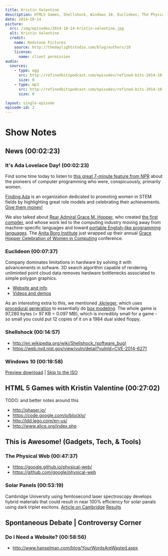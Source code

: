 ```yaml
---
title: Kristin Valentine
description: HTML5 Games, Shellshock, Windows 10, Euclideon, The Physical Web
date: 2014-10-14
picture:
  src: /img/episodes/2014-10-14-kristin-valentine.jpg
  alt: Kristin Valentine
  credit:
    name: Redstone Pictures
    source: http://thedaylightstudio.com/blog/authors/10
    license:
      name: client permission
audio:
  sources:
    - type: ogg
      src: http://refinedbitspodcast.com/episodes/refined-bits-2014-10-14-kristin-valentine.ogg
      size: 0
    - type: mp3
      src: http://refinedbitspodcast.com/episodes/refined-bits-2014-10-14-kristin-valentine.mp3
      size: 0

layout: single-episode
episode-id: 2
---
```


# Show Notes

## News (00:02:23)

### It's Ada Lovelace Day! (00:02:23)

Find some time today to listen to [this great 7-minute feature from NPR](http://www.npr.org/blogs/alltechconsidered/2014/10/06/345799830/the-forgotten-female-programmers-who-created-modern-tech) about the pioneers of computer programming who were, conspicuously, primarily women.

[Finding Ada](http://findingada.com/) is an organization dedicated to promoting women in STEM fields by highlighting great role models and celebrating their achievements. [Give them money!](https://www.indiegogo.com/projects/ada-lovelace-day-live-2014)

We also talked about [Rear Admiral Grace M. Hopper](http://en.wikipedia.org/wiki/Grace_Hopper), who created [the first compiler](http://en.wikipedia.org/wiki/History_of_compiler_construction), and whose work led to the computing industry moving away from machine-specific languages and toward [portable English-like programming languages](http://en.wikipedia.org/wiki/COBOL). The [Anita Borg Institute](http://anitaborg.org/) just wrapped up their annual [Grace Hopper Celebration of Women in Computing](http://gracehopper.org/) conference.

### Euclideon (00:07:37)

Company dominates limitations in hardware by solving it with advancements in sofware. 3D search algorithm capable of rendering unliminted point cloud data removes hardware bottlenecks associated to simple polygon graphics.

  * [Website and info](http://www.euclideon.com/)
  * [Videos and demos](https://www.youtube.com/user/EuclideonOfficial)

As an interesting extra to this, we mentioned [.kkrieger](http://en.wikipedia.org/wiki/.kkrieger), which uses [procedural generation](http://en.wikipedia.org/wiki/Procedural_generation) to essentially do [box modeling](http://en.wikipedia.org/wiki/Box_modeling). The whole game is 97,280 bytes (= 97 KB = 0.097 MB), which is incredibly small for a game - so small you could put 12 copies of it on a 1984 dual sided floppy.

### Shellshock (00:14:57)

* http://en.wikipedia.org/wiki/Shellshock_(software_bug)
* https://web.nvd.nist.gov/view/vuln/detail?vulnId=CVE-2014-6271

### Windows 10 (00:19:58)

[Preview download](http://windows.microsoft.com/en-us/windows/preview) | [Skip to the ISO](http://windows.microsoft.com/en-us/windows/preview-iso)

## HTML 5 Games with Kristin Valentine (00:27:02)

TODO: and better notes around this

* http://phaser.io/
* https://code.google.com/p/blockly/
* http://ldd.lego.com/en-us/
* http://www.alice.org/index.php

## This is Awesome! (Gadgets, Tech, & Tools)

### The Physical Web (00:47:37)

* https://google.github.io/physical-web/
* https://github.com/google/physical-web

### Solar Panels (00:53:19)

Cambridge University using femtosecond laser spectroscopy develops hybrid materials that could result in near 100% efficiency for solar panals using dark triplet excitons.
[Article on Cambridge](http://www.cam.ac.uk/research/news/hybrid-materials-could-smash-the-solar-efficiency-ceiling)
[Results](http://www.nature.com/nmat/journal/vaop/ncurrent/full/nmat4093.html)

## Spontaneous Debate | Controversy Corner

### Do I Need a Website? (00:58:56)

* http://www.hanselman.com/blog/YourWordsAreWasted.aspx
